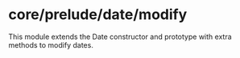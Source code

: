# core/prelude/date/modify

This module extends the Date constructor and prototype with extra methods to modify dates.
